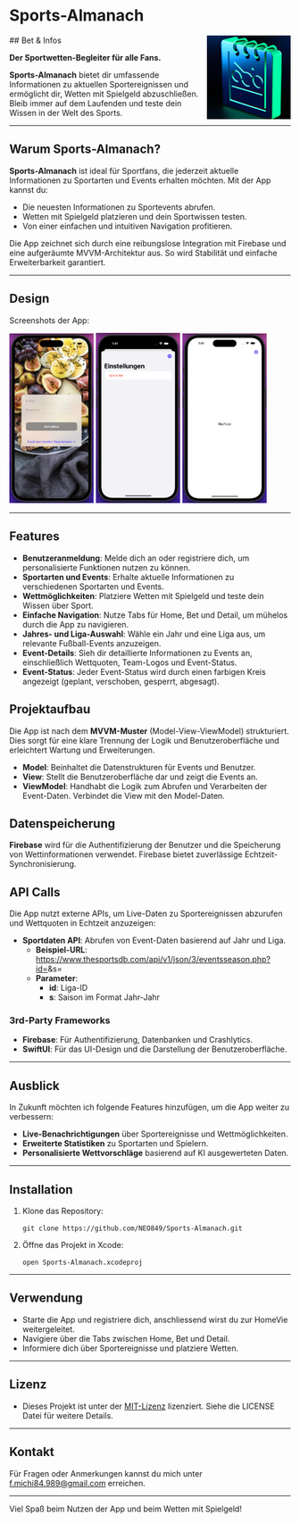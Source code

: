 # Sports-Almanach 
<img src="https://github.com/NEO849/Sports-Almanach/blob/main/sportalmanachklein.png?raw=true" alt="Sport Almanach Klein" align="right" width="150"/>
## Bet & Infos

**Der Sportwetten-Begleiter für alle Fans.**

**Sports-Almanach** bietet dir umfassende Informationen zu aktuellen Sportereignissen und ermöglicht dir, Wetten mit Spielgeld abzuschließen. Bleib immer auf dem Laufenden und teste dein Wissen in der Welt des Sports.

---

## Warum Sports-Almanach?

**Sports-Almanach** ist ideal für Sportfans, die jederzeit aktuelle Informationen zu Sportarten und Events erhalten möchten. Mit der App kannst du:
- Die neuesten Informationen zu Sportevents abrufen.
- Wetten mit Spielgeld platzieren und dein Sportwissen testen.
- Von einer einfachen und intuitiven Navigation profitieren.

Die App zeichnet sich durch eine reibungslose Integration mit Firebase und eine aufgeräumte MVVM-Architektur aus. So wird Stabilität und einfache Erweiterbarkeit garantiert.

---

## Design

Screenshots der App:

<div>
  <img src="https://github.com/NEO849/Sports-Almanach/blob/main/beispielscreenshot1.png?raw=true" alt="Screenshot 1" width="30%" />
  <img src="https://github.com/NEO849/Sports-Almanach/blob/main/beispielscreenshot2.png?raw=true" alt="Screenshot 2" width="30%" />
  <img src="https://github.com/NEO849/Sports-Almanach/blob/main/beispielscreenshot3.png?raw=true" alt="Screenshot 3" width="30%" />
</div>

---

## Features

- **Benutzeranmeldung**: Melde dich an oder registriere dich, um personalisierte Funktionen nutzen zu können.
- **Sportarten und Events**: Erhalte aktuelle Informationen zu verschiedenen Sportarten und Events.
- **Wettmöglichkeiten**: Platziere Wetten mit Spielgeld und teste dein Wissen über Sport.
- **Einfache Navigation**: Nutze Tabs für Home, Bet und Detail, um mühelos durch die App zu navigieren.
- **Jahres- und Liga-Auswahl**: Wähle ein Jahr und eine Liga aus, um relevante Fußball-Events anzuzeigen.
- **Event-Details**: Sieh dir detaillierte Informationen zu Events an, einschließlich Wettquoten, Team-Logos und Event-Status.
- **Event-Status**: Jeder Event-Status wird durch einen farbigen Kreis angezeigt (geplant, verschoben, gesperrt, abgesagt).

## Projektaufbau

Die App ist nach dem **MVVM-Muster** (Model-View-ViewModel) strukturiert.
Dies sorgt für eine klare Trennung der Logik und Benutzeroberfläche und erleichtert Wartung und Erweiterungen. 

- **Model**: Beinhaltet die Datenstrukturen für Events und Benutzer.
- **View**: Stellt die Benutzeroberfläche dar und zeigt die Events an.
- **ViewModel**: Handhabt die Logik zum Abrufen und Verarbeiten der Event-Daten. Verbindet die View mit den Model-Daten.

## Datenspeicherung

**Firebase** wird für die Authentifizierung der Benutzer und die Speicherung von Wettinformationen verwendet. Firebase bietet zuverlässige Echtzeit-Synchronisierung.

## API Calls

Die App nutzt externe APIs, um Live-Daten zu Sportereignissen abzurufen und Wettquoten in Echtzeit anzuzeigen:

- **Sportdaten API**: Abrufen von Event-Daten basierend auf Jahr und Liga.
   - **Beispiel-URL**: https://www.thesportsdb.com/api/v1/json/3/eventsseason.php?id=<LeagueID>&s=<Season>
   - **Parameter**:
      - **id**: Liga-ID
      - **s**: Saison im Format Jahr-Jahr

### 3rd-Party Frameworks

- **Firebase**: Für Authentifizierung, Datenbanken und Crashlytics.
- **SwiftUI**: Für das UI-Design und die Darstellung der Benutzeroberfläche.

---

## Ausblick

In Zukunft möchten ich folgende Features hinzufügen, um die App weiter zu verbessern:

- **Live-Benachrichtigungen** über Sportereignisse und Wettmöglichkeiten.
- **Erweiterte Statistiken** zu Sportarten und Spielern.
- **Personalisierte Wettvorschläge** basierend auf KI ausgewerteten Daten.

---

## Installation

1. Klone das Repository:
   ```
   git clone https://github.com/NEO849/Sports-Almanach.git
   ```
2. Öffne das Projekt in Xcode:
   ```
   open Sports-Almanach.xcodeproj
   ```

---

## Verwendung

- Starte die App und registriere dich, anschliessend wirst du zur HomeVie weitergeleitet.
- Navigiere über die Tabs zwischen Home, Bet und Detail.
- Informiere dich über Sportereignisse und platziere Wetten.   

---

## Lizenz

- Dieses Projekt ist unter der [MIT-Lizenz](https://github.com/NEO849/Sports-Almanach/tree/main#) lizenziert. Siehe die LICENSE Datei für weitere Details.     

---

## Kontakt

Für Fragen oder Anmerkungen kannst du mich unter f.michi84.989@gmail.com erreichen.

---

Viel Spaß beim Nutzen der App und beim Wetten mit Spielgeld!
